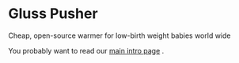 # Gluss Pusher
Cheap, open-source warmer for low-birth weight babies world wide

You probably want to read our [main intro page](http://pifah.github.io/Gluss-Pusher/) .
